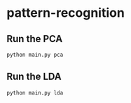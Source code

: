 # pattern-recognition

## Run the PCA

```bash
python main.py pca
```

## Run the LDA

```bash
python main.py lda
```
